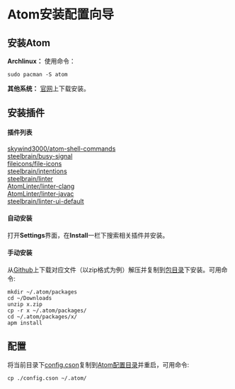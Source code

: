 # Atom安装配置向导

## 安装Atom
**Archlinux：** 使用命令：
```shell
sudo pacman -S atom
```
**其他系统：** [官网](https://atom.io/)上下载安装。

## 安装插件
#### 插件列表
[skywind3000/atom-shell-commands](https://github.com/skywind3000/atom-shell-commands)  
[steelbrain/busy-signal](https://github.com/steelbrain/busy-signal)  
[fileicons/file-icons](https://github.com/file-icons/atom)  
[steelbrain/intentions](https://github.com/steelbrain/intentions)  
[steelbrain/linter](https://github.com/steelbrain/linter)  
[AtomLinter/linter-clang](https://github.com/AtomLinter/linter-clang)  
[AtomLinter/linter-javac](https://github.com/AtomLinter/linter-javac)  
[steelbrain/linter-ui-default](https://github.com/steelbrain/linter-ui-default)

#### 自动安装
打开**Settings**界面，在**Install**一栏下搜索相关插件并安装。

#### 手动安装
从[Github](https://github.com/)上下载对应文件（以zip格式为例）解压并复制到[包目录](~/.atom/packages)下安装。可用命令:

```shell
mkdir ~/.atom/packages
cd ~/Downloads
unzip x.zip
cp -r x ~/.atom/packages/
cd ~/.atom/packages/x/
apm install
```

## 配置
将当前目录下[config.cson](./config.cson)复制到[Atom配置目录](~/.atom)并重启，可用命令:

    cp ./config.cson ~/.atom/
